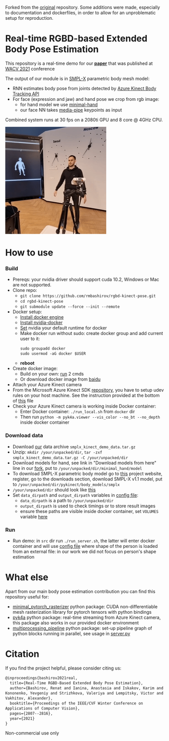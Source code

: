 Forked from the [original](https://github.com/rmbashirov/rgbd-kinect-pose) repository.
Some additions were made, especially to documentation and dockerfiles, in order to allow for an unproblematic setup for reproduction.

# Real-time RGBD-based Extended Body Pose Estimation

This repository is a real-time demo for our [**paper**](https://arxiv.org/abs/2103.03663) that was published at [WACV 2021](http://wacv2021.thecvf.com/home) conference
 
The output of our module is in [SMPL-X](https://smpl-x.is.tue.mpg.de) parametric body mesh model:
- RNN estimates body pose from joints detected by [Azure Kinect Body Tracking API](https://docs.microsoft.com/en-us/azure/kinect-dk/body-joints)
- For face (expression and jaw) and hand pose we crop from rgb image: 
  - for hand model we use [minimal-hand](https://github.com/CalciferZh/minimal-hand)
  - our face NN takes [media-pipe](https://google.github.io/mediapipe/solutions/face_mesh.html) keypoints as input

Combined system runs at 30 fps on a 2080ti GPU and 8 core @ 4GHz CPU.

![Alt Text](./readme/demo.gif)

# How to use

### Build
- Prereqs: your nvidia driver should support cuda 10.2, Windows or Mac are not supported.
- Clone repo:
  - `git clone https://github.com/rmbashirov/rgbd-kinect-pose.git`
  - `cd rgbd-kinect-pose`
  - `git submodule update --force --init --remote`
- Docker setup:
  - [Install docker engine](https://docs.docker.com/engine/install/ubuntu/)
  - [Install nvidia-docker](https://docs.nvidia.com/datacenter/cloud-native/container-toolkit/install-guide.html)
  - [Set](https://docs.nvidia.com/datacenter/cloud-native/container-toolkit/user-guide.html#daemon-configuration-file) nvidia your default runtime for docker
  - Make docker run without sudo: create docker group and add current user to it: 
    ```
    sudo groupadd docker
    sudo usermod -aG docker $USER
    ```
  - **reboot**
- Create docker image: 
  - Build on your own: [run](./docker) 2 cmds
  - Or download docker image from [baidu](https://github.com/rmbashirov/rgbd-kinect-pose/issues/5#issuecomment-890992404)
- Attach your Azure Kinect camera
- From the Microsoft Azure Kinect SDK [repository](https://github.com/microsoft/Azure-Kinect-Sensor-SDK/), you have to setup udev rules on your host machine. See the instruction provided at the bottom of [this](https://github.com/microsoft/Azure-Kinect-Sensor-SDK/blob/develop/docs/usage.md) file 
- Check your Azure Kinect camera is working inside Docker container:
  - Enter Docker container: `./run_local.sh` from `docker` dir
  - Then run `python -m pyk4a.viewer --vis_color --no_bt --no_depth` inside docker container


### Download data

- Download [our](https://drive.google.com/file/d/1Y6HzwJS9N9qWTNNYQdtNqf1FZKoZF-tg/view?usp=sharing) data archive `smplx_kinect_demo_data.tar.gz`
- Unzip: `mkdir /your/unpacked/dir`,  `tar -zxf smplx_kinect_demo_data.tar.gz -C /your/unpacked/dir`
- Download models for hand, see link in "Download models from here" line in our [fork](https://github.com/rmbashirov/minimal-hand), put to `/your/unpacked/dir/minimal_hand/model`    
- To download SMPL-X parametric body model go to [this](https://smpl-x.is.tue.mpg.de/) project website, register, go to the downloads section, download SMPL-X v1.1 model, put to `/your/unpacked/dir/pykinect/body_models/smplx`
- `/your/unpacked/dir` should look like [this](./readme/data_structure.txt)
- Set `data_dirpath` and `output_dirpath` variables in [config file](./src/config/server/renat.yaml):
  - `data_dirpath` is a path to `/your/unpacked/dir`
  - `output_dirpath` is used to check timings or to store result images
  - ensure these paths are visible inside docker container, set `VOLUMES` variable [here](https://github.com/rmbashirov/rgbd-kinect-pose/blob/b03818727b5101d572ebbc778d99d851bba2a40d/docker/run_local.sh#L5)

### Run

- Run demo: in `src` dir run `./run_server.sh`, the latter will enter docker container and will use [config file](./src/config/server/renat.yaml) where shape of the person is loaded from an external file: in our work we did not focus on person's shape estimation


# What else
Apart from our main body pose estimation contribution you can find this repository useful for:
- [minimal_pytorch_rasterizer](https://github.com/rmbashirov/minimal_pytorch_rasterizer) python package: CUDA non-differentiable mesh rasterization library for pytorch tensors with python bindings
- [pyk4a](https://github.com/rmbashirov/pyk4a) python package: real-time streaming from Azure Kinect camera, this package also works in our provided docker environment
- [multiprocessing_pipeline](https://github.com/rmbashirov/multiprocessing_pipeline) python package: set-up pipeline graph of python blocks running in parallel, see usage in [server.py](./src/server.py)
  

# Citation
If you find the project helpful, please consider citing us:
```
@inproceedings{bashirov2021real,
  title={Real-Time RGBD-Based Extended Body Pose Estimation},
  author={Bashirov, Renat and Ianina, Anastasia and Iskakov, Karim and Kononenko, Yevgeniy and Strizhkova, Valeriya and Lempitsky, Victor and Vakhitov, Alexander},
  booktitle={Proceedings of the IEEE/CVF Winter Conference on Applications of Computer Vision},
  pages={2807--2816},
  year={2021}
}
```

Non-commercial use only 
